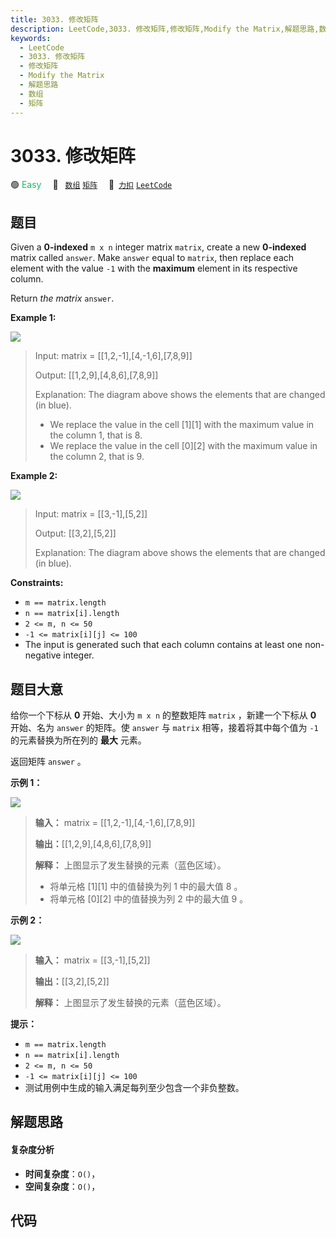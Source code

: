 ```yaml
---
title: 3033. 修改矩阵
description: LeetCode,3033. 修改矩阵,修改矩阵,Modify the Matrix,解题思路,数组,矩阵
keywords:
  - LeetCode
  - 3033. 修改矩阵
  - 修改矩阵
  - Modify the Matrix
  - 解题思路
  - 数组
  - 矩阵
---
```


# 3033. 修改矩阵

🟢 <font color=#15bd66>Easy</font>&emsp; 🔖&ensp; [`数组`](/tag/array.md) [`矩阵`](/tag/matrix.md)&emsp; 🔗&ensp;[`力扣`](https://leetcode.cn/problems/modify-the-matrix) [`LeetCode`](https://leetcode.com/problems/modify-the-matrix)

## 题目

Given a **0-indexed** `m x n` integer matrix `matrix`, create a new
**0-indexed** matrix called `answer`. Make `answer` equal to `matrix`, then
replace each element with the value `-1` with the **maximum** element in its
respective column.

Return _the matrix_ `answer`.



**Example 1:**

![](https://assets.leetcode.com/uploads/2023/12/24/matrix1.png)

> Input: matrix = [[1,2,-1],[4,-1,6],[7,8,9]]
> 
> Output: [[1,2,9],[4,8,6],[7,8,9]]
> 
> Explanation: The diagram above shows the elements that are changed (in blue).
> - We replace the value in the cell [1][1] with the maximum value in the column 1, that is 8.
> - We replace the value in the cell [0][2] with the maximum value in the column 2, that is 9.

**Example 2:**

![](https://assets.leetcode.com/uploads/2023/12/24/matrix2.png)

> Input: matrix = [[3,-1],[5,2]]
> 
> Output: [[3,2],[5,2]]
> 
> Explanation: The diagram above shows the elements that are changed (in blue).

**Constraints:**

  * `m == matrix.length`
  * `n == matrix[i].length`
  * `2 <= m, n <= 50`
  * `-1 <= matrix[i][j] <= 100`
  * The input is generated such that each column contains at least one non-negative integer.


## 题目大意

给你一个下标从 **0** 开始、大小为 `m x n` 的整数矩阵 `matrix` ，新建一个下标从 **0** 开始、名为 `answer`
的矩阵。使 `answer` 与 `matrix` 相等，接着将其中每个值为 `-1` 的元素替换为所在列的 **最大** 元素。

返回矩阵 `answer` 。



**示例 1：**

![](https://assets.leetcode.com/uploads/2023/12/24/matrix1.png)

> 
> 
> 
> 
> 
> **输入：** matrix = [[1,2,-1],[4,-1,6],[7,8,9]]
> 
> **输出：**[[1,2,9],[4,8,6],[7,8,9]]
> 
> **解释：** 上图显示了发生替换的元素（蓝色区域）。
> - 将单元格 [1][1] 中的值替换为列 1 中的最大值 8 。
> - 将单元格 [0][2] 中的值替换为列 2 中的最大值 9 。
> 
> 

**示例 2：**

![](https://assets.leetcode.com/uploads/2023/12/24/matrix2.png)

> 
> 
> 
> 
> 
> **输入：** matrix = [[3,-1],[5,2]]
> 
> **输出：**[[3,2],[5,2]]
> 
> **解释：** 上图显示了发生替换的元素（蓝色区域）。
> 
> 



**提示：**

  * `m == matrix.length`
  * `n == matrix[i].length`
  * `2 <= m, n <= 50`
  * `-1 <= matrix[i][j] <= 100`
  * 测试用例中生成的输入满足每列至少包含一个非负整数。


## 解题思路

#### 复杂度分析

- **时间复杂度**：`O()`，
- **空间复杂度**：`O()`，

## 代码

```javascript

```